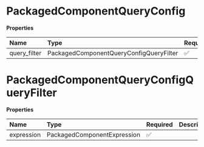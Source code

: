 # PackagedComponentQueryConfig

**Properties**

| Name         | Type                                    | Required | Description |
| :----------- | :-------------------------------------- | :------- | :---------- |
| query_filter | PackagedComponentQueryConfigQueryFilter | ✅       |             |

# PackagedComponentQueryConfigQueryFilter

**Properties**

| Name       | Type                        | Required | Description |
| :--------- | :-------------------------- | :------- | :---------- |
| expression | PackagedComponentExpression | ✅       |             |

